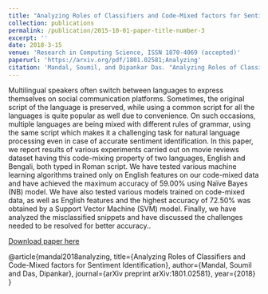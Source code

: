 ```yaml
---
title: "Analyzing Roles of Classifiers and Code-Mixed factors for Sentiment Identification"
collection: publications
permalink: /publication/2015-10-01-paper-title-number-3
excerpt: ''
date: 2018-3-15
venue: 'Research in Computing Science, ISSN 1870-4069 (accepted)'
paperurl: 'https://arxiv.org/pdf/1801.02581;Analyzing'
citation: 'Mandal, Soumil, and Dipankar Das. "Analyzing Roles of Classifiers and Code-Mixed factors for Sentiment Identification." arXiv preprint arXiv:1801.02581 (2018).'
---
```

Multilingual speakers often switch between languages to express themselves on social communication platforms. Sometimes, the original script of the language is preserved, while using a common script for all the languages is quite popular as well due to convenience. On
such occasions, multiple languages are being mixed with different rules of grammar, using the same script which makes it a challenging task for natural language processing even in case of accurate sentiment identification. In this paper, we report results of various experiments carried out on movie reviews dataset having this code-mixing property of two languages, English and Bengali, both typed in Roman script. We have tested various machine learning algorithms trained only on English features on our code-mixed data and have achieved the maximum accuracy of 59.00% using Naïve Bayes (NB) model. We have also tested various models trained on code-mixed data, as well as English features and the highest accuracy of 72.50% was obtained by a Support Vector Machine (SVM) model. Finally, we have analyzed the misclassified snippets and have discussed the challenges needed to be resolved for better accuracy..

[Download paper here](https://arxiv.org/pdf/1801.02581;Analyzing)

@article{mandal2018analyzing,
  title={Analyzing Roles of Classifiers and Code-Mixed factors for Sentiment Identification},
  author={Mandal, Soumil and Das, Dipankar},
  journal={arXiv preprint arXiv:1801.02581},
  year={2018}
}
